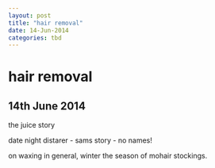 ```yaml
---
layout: post
title: "hair removal"
date: 14-Jun-2014
categories: tbd
---
```


# hair removal

## 14th June 2014

the juice story

date night distarer - sams story - no names!

on waxing in general,   winter the season of mohair stockings.

